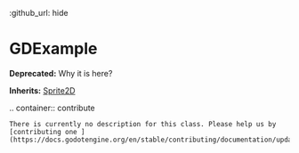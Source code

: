 :github_url: hide

<!---
.. DO NOT EDIT THIS FILE!!!
.. Generated automatically from Godot engine sources.
.. Generator: https://github.com/godotengine/godot/tree/master/doc/tools/make_rst.py.
.. XML source: https://github.com/godotengine/godot/tree/master/Godot-CCP/doc_classes/GDExample.xml.

.. _class_GDExample:

-->
<a name="TOP"></a>

# GDExample

**Deprecated:** Why it is here?

**Inherits:** [Sprite2D](https://docs.godotengine.org/en/stable/classes/class_sprite2d.html)

.. container:: contribute

	There is currently no description for this class. Please help us by [contributing one ](https://docs.godotengine.org/en/stable/contributing/documentation/updating_the_class_reference.html)!


